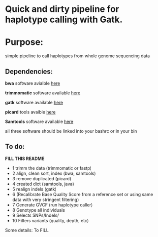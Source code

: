 # Quick and dirty pipeline for haplotype calling with Gatk.

# Purpose:

simple pipeline to call haplotypes from whole genome sequencing data

## Dependencies:

**bwa** software avialble [here](https://sourceforge.net/projects/bio-bwa/files/)

**trimmomatic** software available [here](http://www.usadellab.org/cms/?page=trimmomatic)

**gatk** software available [here](https://software.broadinstitute.org/gatk/)

**picard** tools avaible [here](https://broadinstitute.github.io/picard/)

**Samtools** software available [here](http://www.htslib.org/)

all three software should be linked into your bashrc or in your bin

## To do:

**FILL THIS README**

 * 1 trimm the data (trimmomatic or fastp)  
 * 2 align, clean sort, index (bwa, samtools)
 * 3 remove duplicated (picard)
 * 4 created dict (samtools, java)
 * 5 realign indels (gatk)
 * 6 (Recalibrate Base Quality Score from a reference set or using same data with very stringent filtering)
 * 7 Generate GVCF (run haplotype caller)
 * 8 Genotype all individuals
 * 9 Selects SNPs/Indels/
 * 10 Filters variants (quality, depth, etc) 


Some details:
To FILL
